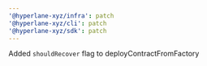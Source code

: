 ```yaml
---
'@hyperlane-xyz/infra': patch
'@hyperlane-xyz/cli': patch
'@hyperlane-xyz/sdk': patch
---
```


Added `shouldRecover` flag to deployContractFromFactory
